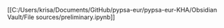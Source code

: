 

[[C:/Users/krisa/Documents/GitHub/pypsa-eur/pypsa-eur-KHA/Obsidian Vault/File sources/preliminary.ipynb]]
